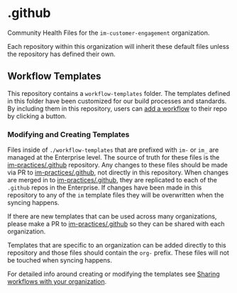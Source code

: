 # .github
Community Health Files for the `im-customer-engagement` organization.

Each repository within this organization will inherit these default files unless the repository has defined their own.

## Workflow Templates

This repository contains a `workflow-templates` folder.  The templates defined in this folder have been customized for our build processes and standards.  By including them in this repository, users can [add a workflow] to their repo by clicking a button.

### Modifying and Creating Templates

Files inside of `./workflow-templates` that are prefixed with `im-` or `im_` are managed at the Enterprise level.  The source of truth for these files is the [im-practices/.github] repository.  Any changes to these files should be made via PR to [im-practices/.github], not directly in this repository.  When changes are merged in to [im-practices/.github], they are replicated to each of the `.github` repos in the Enterprise.  If changes have been made in this repository to any of the `im` template files they will be overwritten when the syncing happens.

If there are new templates that can be used across many organizations, please make a PR to [im-practices/.github] so they can be shared with each organization.  

Templates that are specific to an organization can be added directly to this repository and those files should contain the `org-` prefix.  These files will not be touched when syncing happens.

For detailed info around creating or modifying the templates see [Sharing workflows with your organization].

[add a workflow]: https://docs.github.com/en/actions/guides/setting-up-continuous-integration-using-workflow-templates
[Sharing workflows with your organization]: https://docs.github.com/en/actions/learn-github-actions/sharing-workflows-with-your-organization
[im-practices/.github]: https://github.com/im-practices/.github
